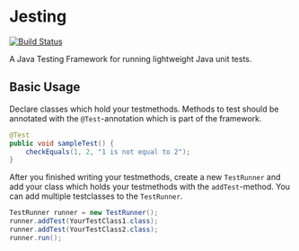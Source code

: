 # Jesting   

[![Build Status](https://travis-ci.org/FelixBaum/Jesting.svg?branch=master)](https://travis-ci.org/FelixBaum/Jesting)

A Java Testing Framework for running lightweight Java unit tests.

## Basic Usage

Declare classes which hold your testmethods. Methods to test should be annotated with the `@Test`-annotation which is part of the framework.

```Java
@Test
public void sampleTest() {
    checkEquals(1, 2, "1 is not equal to 2");
}
```

After you finished writing your testmethods, create a new `TestRunner` and add your class which holds your testmethods with the `addTest`-method. You can add multiple testclasses to the `TestRunner`.

```Java
TestRunner runner = new TestRunner();
runner.addTest(YourTestClass1.class);
runner.addTest(YourTestClass2.class);
runner.run();
```

